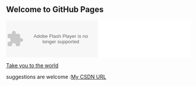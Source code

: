 ## Welcome to GitHub Pages

<div style="background:white">
    	<embed wmode="transparent" src="http://chabudai.sakura.ne.jp/blogparts/honehoneclock/honehone_clock_tr.swf" quality="high" bgcolor="#ffffff" width="250" height="100" align="middle" allowscriptaccess="always" type="application/x-shockwave-flash" >
</div>

[Take you to the world](http://echarts.baidu.com/echarts2/x/doc/example/map3d_sun.html)

suggestions are welcome :[My CSDN URL](http://blog.csdn.net/lao4j)


